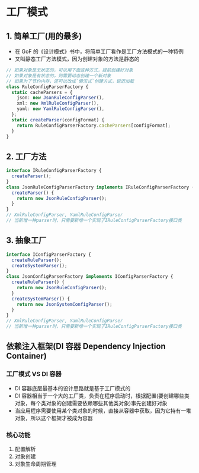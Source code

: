# 工厂模式

## 1. 简单工厂(用的最多)

- 在 GoF 的《设计模式》书中，将简单工厂看作是工厂方法模式的一种特例
- 又叫静态工厂方法模式，因为创建对象的方法是静态的

```ts
// 如果对象是无状态的，可以用下面这种方式，提前创建好对象
// 如果对象是有状态的，则需要动态创建一个新对象
// 如果为了节约内存，还可以改成`懒汉式`创建方式，延迟加载
class RuleConfigParserFactory {
  static cacheParsers = {
    json: new JsonRuleConfigParser(),
    xml: new XmlRuleConfigParser(),
    yaml: new YamlRuleConfigParser(),
  };
  static createParser(configFormat) {
    return RuleConfigParserFactory.cacheParsers[configFormat];
  }
}
```

## 2. 工厂方法

```ts
interface IRuleConfigParserFactory {
  createParser();
}
class JsonRuleConfigParserFactory implements IRuleConfigParserFactory {
  createParser() {
    return new JsonRuleConfigParser();
  }
}
// XmlRuleConfigParser, YamlRuleConfigParser
// 当新增一种parser时，只需要新增一个实现了IRuleConfigParserFactory接口类
```

## 3. 抽象工厂

```ts
interface IConfigParserFactory {
  createRuleParser();
  createSystemParser();
}
class JsonConfigParserFactory implements IConfigParserFactory {
  createRuleParser() {
    return new JsonRuleConfigParser();
  }
  createSystemParser() {
    return new JsonSystemConfigParser();
  }
}
// XmlRuleConfigParser, YamlRuleConfigParser
// 当新增一种parser时，只需要新增一个实现了IRuleConfigParserFactory接口类
```

## 依赖注入框架(DI 容器 Dependency Injection Container)

### 工厂模式 VS DI 容器

- DI 容器底层最基本的设计思路就是基于工厂模式的
- DI 容器相当于一个大的工厂类，负责在程序启动时，根据配置(要创建哪些类对象，每个类对象的创建需要依赖哪些其他类对象)事先创建好对象
- 当应用程序需要使用某个类对象的时候，直接从容器中获取，因为它持有一堆对象，所以这个框架才被成为容器

### 核心功能

1. 配置解析
2. 对象创建
3. 对象生命周期管理
